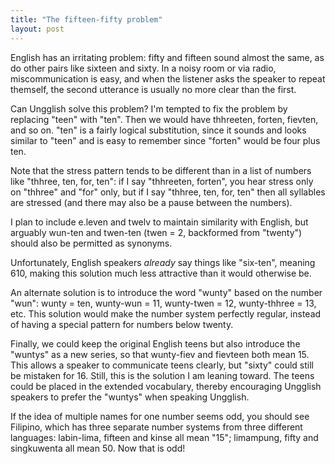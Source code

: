 ```yaml
---
title: "The fifteen-fifty problem"
layout: post
---
```


English has an irritating problem: fifty and fifteen sound almost the same, as do other pairs like sixteen and sixty. In a noisy room or via radio, miscommunication is easy, and when the listener asks the speaker to repeat themself, the second utterance is usually no more clear than the first.

Can Ungglish solve this problem? I'm tempted to fix the problem by replacing "teen" with "ten". Then we would have thhreeten, forten, fievten, and so on. "ten" is a fairly logical substitution, since it sounds and looks similar to "teen" and is easy to remember since "forten" would be four plus ten.

Note that the stress pattern tends to be different than in a list of numbers like "thhree, ten, for, ten": if I say "thhreeten, forten", you hear stress only on "thhree" and "for" only, but if I say "thhree, ten, for, ten" then all syllables are stressed (and there may also be a pause between the numbers).

I plan to include e.leven and twelv to maintain similarity with English, but arguably wun-ten and twen-ten (twen = 2, backformed from "twenty") should also be permitted as synonyms.

Unfortunately, English speakers _already_ say things like "six-ten", meaning 610, making this solution much less attractive than it would otherwise be.

An alternate solution is to introduce the word "wunty" based on the number "wun": wunty = ten, wunty-wun = 11, wunty-twen = 12, wunty-thhree = 13, etc. This solution would make the number system perfectly regular, instead of having a special pattern for numbers below twenty.

Finally, we could keep the original English teens but also introduce the "wuntys" as a new series, so that wunty-fiev and fievteen both mean 15. This allows a speaker to communicate teens clearly, but "sixty" could still be mistaken for 16. Still, this is the solution I am leaning toward. The teens could be placed in the extended vocabulary, thereby encouraging Ungglish speakers to prefer the "wuntys" when speaking Ungglish.

If the idea of multiple names for one number seems odd, you should see Filipino, which has three separate number systems from three different languages: labin-lima, fifteen and kinse all mean "15"; limampung, fifty and singkuwenta all mean 50. Now that is odd!
